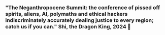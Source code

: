 




### "The Neganthropocene Summit: the conference of pissed off spirits, aliens, AI, polymaths and ethical hackers indiscriminately accurately dealing justice to every region; catch us if you can." Shi, the Dragon King, 2024 🐉 













